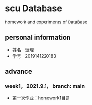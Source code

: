 # scu Database
homework and experiments of DataBase
## personal information
* 姓名：琚理  
* 学号：2019141220183
## advance
### week1， 2021.9.1， branch: main 
* 第一次作业：homework1目录  

